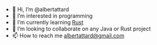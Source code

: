 - 👋 Hi, I’m @albertattard
- 👀 I’m interested in programming
- 🌱 I’m currently learning [Rust](https://www.rust-lang.org/)
- 💞️ I’m looking to collaborate on any Java or Rust project
- 📫 How to reach me albertattard@gmail.com
